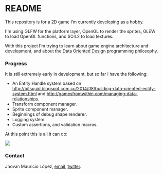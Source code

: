 # README #

This repository is for a 2D game I'm currently developing as a hobby.

I'm using GLFW for the platform layer, OpenGL to render the sprites, GLEW to load OpenGL functions, and SOIL2 to load textures.

With this project I'm trying to learn about game engine architecture and development, and about the [Data Oriented Design](https://github.com/taylor001/data-oriented-design) programming philosophy.

### Progress ###

It is still extremely early in development, but so far I have the following:

+ An Entity Handle system based on http://bitsquid.blogspot.com.co/2014/08/building-data-oriented-entity-system.html and http://gamesfromwithin.com/managing-data-relationships.
+ Transform component manager.
+ Sprite component manager.
+ Beginnings of debug shape renderer.
+ Logging system.
+ Custom assertions, and validation macros.

At this point this is all it can do:

![](http://i.imgur.com/Q2UpMzN.gif)

### Contact ###

Jhovan Mauricio López, [email](mailto:filoktulu@gmail.com), [twitter](https://twitter.com/nidpez).